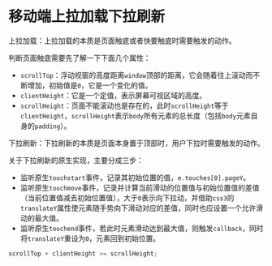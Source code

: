 # 移动端上拉加载下拉刷新

上拉加载：上拉加载的本质是页面触底或者快要触底时需要触发的动作。

判断页面触底需要先了解一下下面几个属性：

- `scrollTop`：浮动视窗的高度距离`window`顶部的距离，它会随着往上滚动而不断增加，初始值是`0`，它是一个变化的值。
- `clientHeight`：它是一个定值，表示屏幕可视区域的高度。
- `scrollHeight`：页面不能滚动也是存在的，此时`scrollHeight`等于`clientHeight`，`scrollHeight`表示`body`所有元素的总长度（包括`body`元素自身的`padding`）。

下拉刷新：下拉刷新的本质是页面本身置于顶部时，用户下拉时需要触发的动作。

关于下拉刷新的原生实现，主要分成三步：

- 监听原生`touchstart`事件，记录其初始位置的值，`e.touches[0].pageY`。
- 监听原生`touchmove`事件，记录并计算当前滑动的位置值与初始位置值的差值（当前位置值减去初始位置值），大于`0`表示向下拉动，并借助`css3`的`translateY`属性使元素随手势向下滑动对应的差值，同时也应设置一个允许滑动的最大值。
- 监听原生`touchend`事件，若此时元素滑动达到最大值，则触发`callback`，同时将`translateY`重设为`0`，元素回到初始位置。

```js
scrollTop + clientHeight >= scrollHeight;
```
